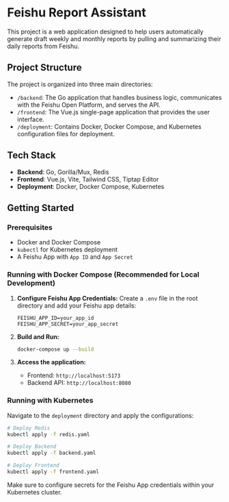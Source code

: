 # Feishu Report Assistant

This project is a web application designed to help users automatically generate draft weekly and monthly reports by pulling and summarizing their daily reports from Feishu.

## Project Structure

The project is organized into three main directories:

-   `/backend`: The Go application that handles business logic, communicates with the Feishu Open Platform, and serves the API.
-   `/frontend`: The Vue.js single-page application that provides the user interface.
-   `/deployment`: Contains Docker, Docker Compose, and Kubernetes configuration files for deployment.

## Tech Stack

-   **Backend**: Go, Gorilla/Mux, Redis
-   **Frontend**: Vue.js, Vite, Tailwind CSS, Tiptap Editor
-   **Deployment**: Docker, Docker Compose, Kubernetes

## Getting Started

### Prerequisites

-   Docker and Docker Compose
-   `kubectl` for Kubernetes deployment
-   A Feishu App with `App ID` and `App Secret`

### Running with Docker Compose (Recommended for Local Development)

1.  **Configure Feishu App Credentials:**
    Create a `.env` file in the root directory and add your Feishu app details:

    ```env
    FEISHU_APP_ID=your_app_id
    FEISHU_APP_SECRET=your_app_secret
    ```

2.  **Build and Run:**

    ```bash
    docker-compose up --build
    ```

3.  **Access the application:**
    -   Frontend: `http://localhost:5173`
    -   Backend API: `http://localhost:8080`

### Running with Kubernetes

Navigate to the `deployment` directory and apply the configurations:

```bash
# Deploy Redis
kubectl apply -f redis.yaml

# Deploy Backend
kubectl apply -f backend.yaml

# Deploy Frontend
kubectl apply -f frontend.yaml
```

Make sure to configure secrets for the Feishu App credentials within your Kubernetes cluster. 